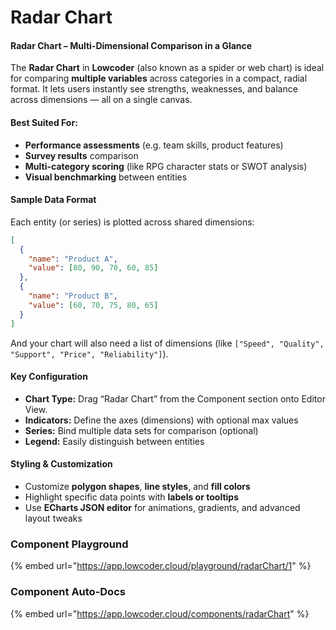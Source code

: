# Radar Chart

#### Radar Chart – Multi-Dimensional Comparison in a Glance

The **Radar Chart** in **Lowcoder** (also known as a spider or web chart) is ideal for comparing **multiple variables** across categories in a compact, radial format. It lets users instantly see strengths, weaknesses, and balance across dimensions — all on a single canvas.

#### Best Suited For:

* **Performance assessments** (e.g. team skills, product features)
* **Survey results** comparison
* **Multi-category scoring** (like RPG character stats or SWOT analysis)
* **Visual benchmarking** between entities

#### Sample Data Format

Each entity (or series) is plotted across shared dimensions:

```json
[
  {
    "name": "Product A",
    "value": [80, 90, 70, 60, 85]
  },
  {
    "name": "Product B",
    "value": [60, 70, 75, 80, 65]
  }
]
```

And your chart will also need a list of dimensions (like `["Speed", "Quality", "Support", "Price", "Reliability"]`).

#### Key Configuration

* **Chart Type:** Drag “Radar Chart” from the Component section onto Editor View.
* **Indicators:** Define the axes (dimensions) with optional max values
* **Series:** Bind multiple data sets for comparison (optional)
* **Legend:** Easily distinguish between entities

#### Styling & Customization

* Customize **polygon shapes**, **line styles**, and **fill colors**
* Highlight specific data points with **labels or tooltips**
* Use **ECharts JSON editor** for animations, gradients, and advanced layout tweaks

### Component Playground

{% embed url="https://app.lowcoder.cloud/playground/radarChart/1" %}

### Component Auto-Docs

{% embed url="https://app.lowcoder.cloud/components/radarChart" %}
